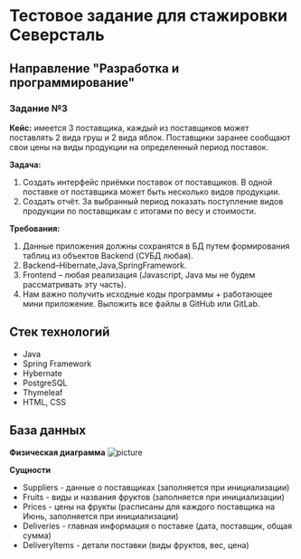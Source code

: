 # Тестовое задание для стажировки Северсталь
## Направление "Разработка и программирование"
### Задание №3
**Кейс:** имеется 3 поставщика, каждый из поставщиков может поставлять 2 вида груш и 2 вида яблок. Поставщики заранее сообщают свои цены на виды продукции на определенный период поставок.

**Задача:**
1. Создать интерфейс приёмки поставок от поставщиков. В одной поставке от поставщика может быть несколько видов продукции.
2. Создать отчёт. За выбранный период показать поступление видов продукции по поставщикам с итогами по весу и стоимости.

**Требования:**
1. Данные приложения должны сохранятся в БД путем формирования таблиц из объектов Backend (СУБД любая).
2. Backend–Hibernate,Java,SpringFramework.
3. Frontend – любая реализация (Javascript, Java мы не будем рассматривать эту
часть).
4. Нам важно получить исходные коды программы + работающее мини
приложение. Выложить все файлы в GitHub или GitLab.

## Стек технологий
- Java
- Spring Framework
- Hybernate
- PostgreSQL
- Thymeleaf
- HTML, CSS

## База данных

**Физическая диаграмма**
![picture](/физ-диаграмма.png)

**Сущности**
- Suppliers - данные о поставщиках (заполняется при инициализации)
- Fruits - виды и названия фруктов (заполняется при инициализации)
- Prices - цены на фрукты (расписаны для каждого поставщика на Июнь, заполняется при инициализации)
- Deliveries - главная информация о поставке (дата, поставщик, общая сумма)
- DeliveryItems - детали поставки (виды фруктов, вес, цена)
